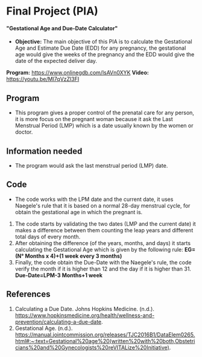 # Final Project (PIA) 
#### "Gestational Age and Due-Date Calculator"


- **Objective:**
The main objective of this PIA is to calculate the Gestational Age and Estimate Due Date (EDD) for any pregnancy, the gestational age would give the weeks of the pregnancy and the EDD would give the date of the expected deliver day.

**Program:** https://www.onlinegdb.com/lsAVn0XYK
**Video:** https://youtu.be/MI7qVzZl3FI


## Program  
- This program gives a proper control of the prenatal care for any person, it is more focus on the pregnant woman because it ask the Last Menstrual Period (LMP) which is a date usually known by the women or doctor. 

## Information needed
- The program would ask the last menstrual period (LMP) date. 

## Code 
- The code works with the LPM date and the current date, it uses Naegele's rule that it is based on a normal 28-day menstrual cycle, for obtain the gestational age in which the pregnant is.
1. The code starts by validating the two dates (LMP and the current date) it makes a difference between them counting the leap years and different total days of every month. 
1. After obtaining the difference (of the years, months, and days) it starts calculating the Gestational Age which is given by the following rule:
**EG=(N° Months x 4)+(1 week every 3 months)**
1. Finally, the code obtain the Due-Date with the Naegele's rule, the code verify the month if it is higher than 12 and the day if it is higher than 31.
**Due-Date=LPM-3 Months+1 week**
##  References
1. Calculating a Due Date. Johns Hopkins Medicine. (n.d.). https://www.hopkinsmedicine.org/health/wellness-and-prevention/calculating-a-due-date. 
1. Gestational Age. (n.d.). https://manual.jointcommission.org/releases/TJC2016B1/DataElem0265.html#:~:text=Gestational%20age%20(written%20with%20both,Obstetricians%20and%20Gynecologists%20reVITALize%20Initiative). 
